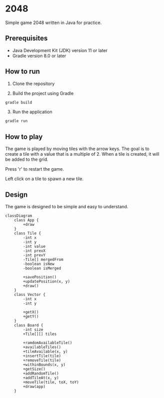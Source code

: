 # 2048

Simple game 2048 written in Java for practice.

## Prerequisites

- Java Development Kit (JDK) version 11 or later
- Gradle version 8.0 or later

## How to run

1. Clone the repository

2. Build the project using Gradle

```bash
gradle build
```

3. Run the application

```bash
gradle run
```

## How to play

The game is played by moving tiles with the arrow keys. The goal is to create a tile with a value that is a multiple of 2. When a tile is created, it will be added to the grid.

Press 'r' to restart the game.

Left click on a tile to spawn a new tile.

## Design

The game is designed to be simple and easy to understand.

```mermaid
classDiagram
    class App {
        +draw
    }
    class Tile {
        -int x
        -int y
        -int value
        -int prevX
        -int prevY
        -Tile[] mergedFrom
        -boolean isNew
        -boolean isMerged

        +savePosition()
        +updatePosition(x, y)
        +draw()
    }
    class Vector {
        -int x
        -int y

        +getX()
        +getY()
    }
    class Board {
        -int size
        +Tile[][] tiles

        +ramdomAvailableTile()
        +availableTiles()
        +tileAvailable(x, y)
        +insertTile(tile)
        +removeTile(tile)
        +withinBounds(x, y)
        +getSize()
        +addRandomTile()
        +addTileAt(x, y)
        +moveTile(tile, toX, toY)
        +draw(app)
    }
```